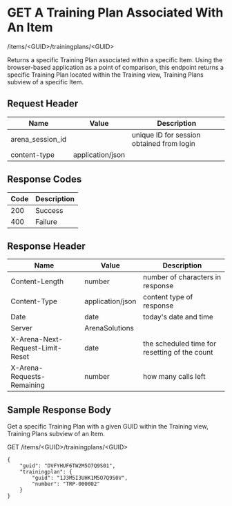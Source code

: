 # GET A Training Plan Associated With An Item


/items/&lt;GUID&gt;/trainingplans/&lt;GUID&gt;

Returns a specific Training Plan associated within a specific Item. Using the browser\-based application as a point of comparison, this endpoint returns a specific Training Plan located within the Training view, Training Plans subview of a specific Item.

## Request Header

| Name<br> | Value<br> | Description<br> |
|  --- |  --- |  --- | 
| arena_session_id<br> |   | unique ID for session obtained from login<br> |
| content\-type<br> | application/json<br> |   |

## Response Codes

| Code<br> | Description<br> |
|  --- |  --- | 
| 200<br> | Success<br> |
| 400<br> | Failure<br> |

## Response Header

| Name<br> | Value<br> | Description<br> |
|  --- |  --- |  --- | 
| Content\-Length<br> | number<br> | number of characters in response<br> |
| Content\-Type<br> | application/json<br> | content type of response<br> |
| Date<br> | date<br> | today's date and time<br> |
| Server<br> | ArenaSolutions<br> |   |
| X\-Arena\-Next\-Request\-Limit\-Reset<br> | date<br> | the scheduled time for resetting of the count<br> |
| X\-Arena\-Requests\-Remaining<br> | number<br> | how many calls left<br> |

## Sample Response Body
Get a specific Training Plan with a given GUID within the Training view,  Training Plans subview of an Item.

GET /items/&lt;GUID&gt;/trainingplans/&lt;GUID&gt;

```
{
    "guid": "DVFYHUF6TW2M5O7Q9S01",
    "trainingplan": {
        "guid": "1J3M5I3UHK1M5O7Q9S0V",
        "number": "TRP-000002"
    }
}
```
